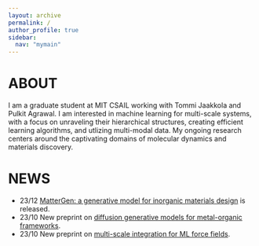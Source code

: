 ```yaml
---
layout: archive
permalink: /
author_profile: true
sidebar:
  nav: "mymain"
---
```


<h1>ABOUT</h1>

I am a graduate student at MIT CSAIL working with
<a style="text-decoration:none" href="https://people.csail.mit.edu/tommi/tommi.html">Tommi Jaakkola</a>
and <a style="text-decoration:none" href="http://people.csail.mit.edu/pulkitag/">Pulkit Agrawal</a>. I am interested in machine learning for multi-scale systems, with a focus on unraveling their hierarchical structures, creating efficient learning algorithms, and utlizing multi-modal data. My ongoing research centers around the captivating domains of molecular dynamics and materials discovery.

<h1>NEWS</h1>

- 23/12 [MatterGen: a generative model for inorganic materials design](https://arxiv.org/abs/2312.03687) is released.
- 23/10 New preprint on [diffusion generative models for metal-organic frameworks](https://arxiv.org/abs/2310.10732). 
- 23/10 New preprint on [multi-scale integration for ML force fields](https://arxiv.org/abs/2310.13756). 